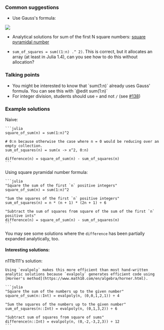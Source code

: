 ### Common suggestions

- Use Gauss's formula:

![](https://wikimedia.org/api/rest_v1/media/math/render/svg/5852a9aaf138078bfb5a60e1e6cad558b57a9c3e)

- Analytical solutions for sum of the first N square numbers: [square pyramidal number](https://en.wikipedia.org/wiki/Square_pyramidal_number)

- `sum_of_squares = sum((1:n) .^ 2)`. This is correct, but it allocates an array (at least in Julia 1.4), can you see how to do this without allocation?

### Talking points

- You might be interested to know that \`sum(1:n)\` already uses Gauss' formula. You can see this with \`@edit sum(1:n)\`
- For integer division, students should use `÷` and not `/` (see [#138](https://github.com/exercism/julia/issues/138))


### Example solutions

Naive:

````
```julia
square_of_sum(n) = sum(1:n)^2

# 0:n because otherwise the case where n = 0 would be reducing over an empty collection.
sum_of_squares(n) = sum(x -> x^2, 0:n)

difference(n) = square_of_sum(n) - sum_of_squares(n)
```
````

Using square pyramidal number formula:

````
```julia
"Square the sum of the first `n` positive integers"
square_of_sum(n) = sum(1:n)^2

"Sum the squares of the first `n` positive integers"
sum_of_squares(n) = n * (n + 1) * (2n + 1) ÷ 6

"Subtract the sum of squares from square of the sum of the first `n` positive ints"
difference(n) = square_of_sum(n) - sum_of_squares(n)
```
````

You may see some solutions where the `difference` has been partially expanded analytically, too.


#### Interesting solutions:

n111b111's solution:

````
Using `evalpoly` makes this more efficient than most hand-written analytic solutions because `evalpoly` generates efficient code using [Horner's method](https://www.math10.com/en/algebra/horner.html).

```julia
"Square the sum of the numbers up to the given number"
square_of_sum(n::Int) = evalpoly(n, (0,0,1,2,1)) ÷ 4

"Sum the squares of the numbers up to the given number"
sum_of_squares(n::Int) = evalpoly(n, (0,1,3,2)) ÷ 6

"Subtract sum of squares from square of sums"
difference(n::Int) = evalpoly(n, (0,-2,-3,2,3)) ÷ 12
```
````
